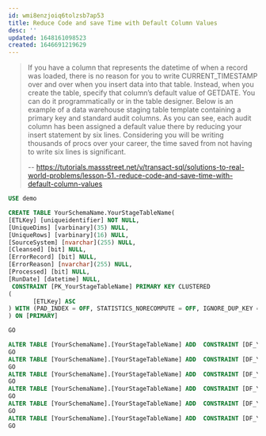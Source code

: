 ```yaml
---
id: wmi8enzjoiq6tolzsb7ap53
title: Reduce Code and save Time with Default Column Values
desc: ''
updated: 1648161098523
created: 1646691219629
---
```


> If you have a column that represents the datetime of when a record was loaded, there is no reason for you to write CURRENT_TIMESTAMP over and over when you insert data into that table.
> Instead, when you create the table, specify that column’s default value of GETDATE. You can do it programmatically or in the table designer.
> Below is an example of a data warehouse staging table template containing a primary key and standard audit columns. As you can see, each audit column has been assigned a default value there by reducing your insert statement by six lines.
> Considering you will be writing thousands of procs over your career, the time saved from not having to write six lines is significant.
>
> -- <https://tutorials.massstreet.net/v/transact-sql/solutions-to-real-world-problems/lesson-51.-reduce-code-and-save-time-with-default-column-values>

```sql
USE demo

CREATE TABLE YourSchemaName.YourStageTableName(
[ETLKey] [uniqueidentifier] NOT NULL,
[UniqueDims] [varbinary](35) NULL,
[UniqueRows] [varbinary](16) NULL,
[SourceSystem] [nvarchar](255) NULL,
[Cleansed] [bit] NULL,
[ErrorRecord] [bit] NULL,
[ErrorReason] [nvarchar](255) NULL,
[Processed] [bit] NULL,
[RunDate] [datetime] NULL,
 CONSTRAINT [PK_YourStageTableName] PRIMARY KEY CLUSTERED 
(
       [ETLKey] ASC
) WITH (PAD_INDEX = OFF, STATISTICS_NORECOMPUTE = OFF, IGNORE_DUP_KEY = OFF, ALLOW_ROW_LOCKS = ON, ALLOW_PAGE_LOCKS = ON) ON [PRIMARY]
) ON [PRIMARY]

GO

ALTER TABLE [YourSchemaName].[YourStageTableName] ADD  CONSTRAINT [DF_YourStageTableName_ETLKey]  DEFAULT (newid()) FOR [ETLKey]
GO
ALTER TABLE [YourSchemaName].[YourStageTableName] ADD  CONSTRAINT [DF_YourStageTableName_SourceSystem]  DEFAULT (N'Copia') FOR [SourceSystem]
GO
ALTER TABLE [YourSchemaName].[YourStageTableName] ADD  CONSTRAINT [DF_YourStageTableName_Cleansed]  DEFAULT ((0)) FOR [Cleansed]
GO
ALTER TABLE [YourSchemaName].[YourStageTableName] ADD  CONSTRAINT [DF_YourStageTableName_ErrorRecord]  DEFAULT ((0)) FOR [ErrorRecord]
GO
ALTER TABLE [YourSchemaName].[YourStageTableName] ADD  CONSTRAINT [DF_YourStageTableName_Processed]  DEFAULT ((0)) FOR [Processed]
GO
ALTER TABLE [YourSchemaName].[YourStageTableName] ADD  CONSTRAINT [DF_YourStageTableName_RunDate]  DEFAULT (getdate()) FOR [RunDate]
GO
```
